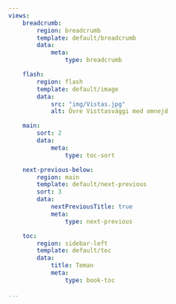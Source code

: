 ```yaml
---
views:
    breadcrumb:
        region: breadcrumb
        template: default/breadcrumb
        data:
            meta: 
                type: breadcrumb

    flash:
        region: flash
        template: default/image
        data:
            src: "img/Vistas.jpg"
            alt: Övre Visttasvággi med omnejd

    main:
        sort: 2
        data:
            meta:
                type: toc-sort

    next-previous-below:
        region: main
        template: default/next-previous
        sort: 3
        data:
            nextPreviousTitle: true
            meta: 
                type: next-previous

    toc:
        region: sidebar-left
        template: default/toc
        data:
            title: Teman
            meta: 
                type: book-toc

...
```

